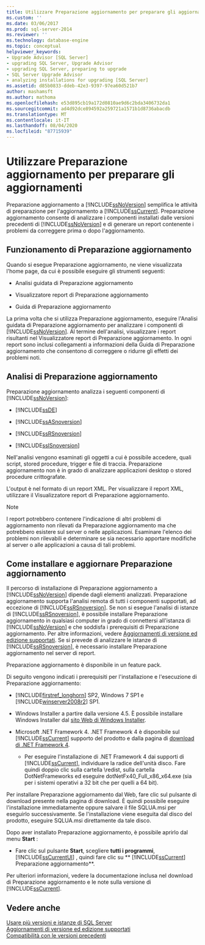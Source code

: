 ```yaml
---
title: Utilizzare Preparazione aggiornamento per preparare gli aggiornamenti | Microsoft Docs
ms.custom: ''
ms.date: 03/06/2017
ms.prod: sql-server-2014
ms.reviewer: ''
ms.technology: database-engine
ms.topic: conceptual
helpviewer_keywords:
- Upgrade Advisor [SQL Server]
- upgrading SQL Server, Upgrade Advisor
- upgrading SQL Server, preparing to upgrade
- SQL Server Upgrade Advisor
- analyzing installations for upgrading [SQL Server]
ms.assetid: d85b0833-ddeb-42e3-9397-97ea60d521b7
author: mashamsft
ms.author: mathoma
ms.openlocfilehash: e53d895cb19a172d0810ae9d6c2bda3406732da1
ms.sourcegitcommit: ad4d92dce894592a259721a1571b1d8736abacdb
ms.translationtype: MT
ms.contentlocale: it-IT
ms.lasthandoff: 08/04/2020
ms.locfileid: "87715939"
---
```

# <a name="use-upgrade-advisor-to-prepare-for-upgrades"></a>Utilizzare Preparazione aggiornamento per preparare gli aggiornamenti
  Preparazione aggiornamento a [!INCLUDE[ssNoVersion](../../includes/ssnoversion-md.md)] semplifica le attività di preparazione per l'aggiornamento a [!INCLUDE[ssCurrent](../../includes/sscurrent-md.md)]. Preparazione aggiornamento consente di analizzare i componenti installati dalle versioni precedenti di [!INCLUDE[ssNoVersion](../../includes/ssnoversion-md.md)] e di generare un report contenente i problemi da correggere prima o dopo l'aggiornamento.  
  
## <a name="how-upgrade-advisor-works"></a>Funzionamento di Preparazione aggiornamento  
 Quando si esegue Preparazione aggiornamento, ne viene visualizzata l'home page, da cui è possibile eseguire gli strumenti seguenti:  
  
-   Analisi guidata di Preparazione aggiornamento  
  
-   Visualizzatore report di Preparazione aggiornamento  
  
-   Guida di Preparazione aggiornamento  
  
 La prima volta che si utilizza Preparazione aggiornamento, eseguire l'Analisi guidata di Preparazione aggiornamento per analizzare i componenti di [!INCLUDE[ssNoVersion](../../includes/ssnoversion-md.md)]. Al termine dell'analisi, visualizzare i report risultanti nel Visualizzatore report di Preparazione aggiornamento. In ogni report sono inclusi collegamenti a informazioni della Guida di Preparazione aggiornamento che consentono di correggere o ridurre gli effetti dei problemi noti.  
  
## <a name="upgrade-advisor-analysis"></a>Analisi di Preparazione aggiornamento  
 Preparazione aggiornamento analizza i seguenti componenti di [!INCLUDE[ssNoVersion](../../includes/ssnoversion-md.md)]:  
  
-   [!INCLUDE[ssDE](../../includes/ssde-md.md)]  
  
-   [!INCLUDE[ssASnoversion](../../includes/ssasnoversion-md.md)]  
  
-   [!INCLUDE[ssRSnoversion](../../includes/ssrsnoversion-md.md)]  
  
-   [!INCLUDE[ssISnoversion](../../includes/ssisnoversion-md.md)]  
  
 Nell'analisi vengono esaminati gli oggetti a cui è possibile accedere, quali script, stored procedure, trigger e file di traccia. Preparazione aggiornamento non è in grado di analizzare applicazioni desktop o stored procedure crittografate.  
  
 L'output è nel formato di un report XML. Per visualizzare il report XML, utilizzare il Visualizzatore report di Preparazione aggiornamento.  
  
> [!NOTE]  
>  I report potrebbero contenere l'indicazione di altri problemi di aggiornamento non rilevati da Preparazione aggiornamento ma che potrebbero esistere sul server o nelle applicazioni. Esaminare l'elenco dei problemi non rilevabili e determinare se sia necessario apportare modifiche al server o alle applicazioni a causa di tali problemi.  
  
## <a name="how-to-install-and-run-upgrade-advisor"></a>Come installare e aggiornare Preparazione aggiornamento  
 Il percorso di installazione di Preparazione aggiornamento a [!INCLUDE[ssNoVersion](../../includes/ssnoversion-md.md)] dipende dagli elementi analizzati. Preparazione aggiornamento supporta l'analisi remota di tutti i componenti supportati, ad eccezione di [!INCLUDE[ssRSnoversion](../../includes/ssrsnoversion-md.md)]. Se non si esegue l'analisi di istanze di [!INCLUDE[ssRSnoversion](../../includes/ssrsnoversion-md.md)], è possibile installare Preparazione aggiornamento in qualsiasi computer in grado di connettersi all'istanza di [!INCLUDE[ssNoVersion](../../includes/ssnoversion-md.md)] e che soddisfa i prerequisiti di Preparazione aggiornamento. Per altre informazioni, vedere [Aggiornamenti di versione ed edizione supportati](../../database-engine/install-windows/supported-version-and-edition-upgrades.md). Se si prevede di analizzare le istanze di [!INCLUDE[ssRSnoversion](../../includes/ssrsnoversion-md.md)], è necessario installare Preparazione aggiornamento nel server di report.  
  
 Preparazione aggiornamento è disponibile in un feature pack.  
  
 Di seguito vengono indicati i prerequisiti per l'installazione e l'esecuzione di Preparazione aggiornamento:  
  
-   [!INCLUDE[firstref_longhorn](../../includes/firstref-longhorn-md.md)] SP2, Windows 7 SP1 e [!INCLUDE[winserver2008r2](../../includes/winserver2008r2-md.md)] SP1.  
  
-   Windows Installer a partire dalla versione 4.5. È possibile installare Windows Installer dal [sito Web di Windows Installer](https://www.microsoft.com/download/details.aspx?id=8483).  
  
-   Microsoft .NET Framework 4. .NET Framework 4 è disponibile sul [!INCLUDE[ssCurrent](../../includes/sscurrent-md.md)] supporto del prodotto e dalla pagina di [download di .NET Framework 4](https://go.microsoft.com/fwlink/?LinkId=209895).  
  
    -   Per eseguire l'installazione di .NET Framework 4 dai supporti di [!INCLUDE[ssCurrent](../../includes/sscurrent-md.md)], individuare la radice dell'unità disco. Fare quindi doppio clic sulla cartella \redist, sulla cartella DotNetFrameworks ed eseguire dotNetFx40_Full_x86_x64.exe (sia per i sistemi operativi a 32 bit che per quelli a 64 bit).  
  
 Per installare Preparazione aggiornamento dal Web, fare clic sul pulsante di download presente nella pagina di download. È quindi possibile eseguire l'installazione immediatamente oppure salvare il file SQLUA.msi per eseguirlo successivamente. Se l'installazione viene eseguita dal disco del prodotto, eseguire SQLUA.msi direttamente da tale disco.  
  
 Dopo aver installato Preparazione aggiornamento, è possibile aprirlo dal menu **Start** :  
  
-   Fare clic sul pulsante **Start**, scegliere **tutti i programmi**, [!INCLUDE[ssCurrentUI](../../includes/sscurrentui-md.md)] , quindi fare clic su ** [!INCLUDE[ssCurrent](../../includes/sscurrent-md.md)] Preparazione aggiornamento**.  
  
 Per ulteriori informazioni, vedere la documentazione inclusa nel download di Preparazione aggiornamento e le note sulla versione di [!INCLUDE[ssCurrent](../../includes/sscurrent-md.md)].  
  
## <a name="see-also"></a>Vedere anche  
 [Usare più versioni e istanze di SQL Server](../../../2014/sql-server/install/work-with-multiple-versions-and-instances-of-sql-server.md)   
 [Aggiornamenti di versione ed edizione supportati](../../database-engine/install-windows/supported-version-and-edition-upgrades.md)   
 [Compatibilità con le versioni precedenti](../../../2014/getting-started/backward-compatibility.md)  
  
  
